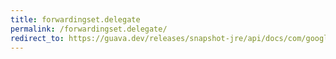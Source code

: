 ```yaml
---
title: forwardingset.delegate
permalink: /forwardingset.delegate/
redirect_to: https://guava.dev/releases/snapshot-jre/api/docs/com/google/common/collect/ForwardingSet.html#delegate--
---
```

